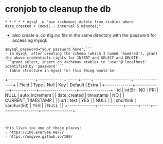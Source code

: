 # cronjob to cleanup the db
```* * * * * mysql -e "use <schema>; delete from <table> where date_created < (now() - interval 5 minute);"```

- also create a .config.inc file in the same directory with the password for accessing mysql:
```$mysql_user="your user here";
$mysql_password="your password here";```
- in mysql, after creating the schema (which I named `hundred`), grant the above credentials rights for INSERT and SELECT and DELETE:
```grant select, insert on <schema>.<table> to 'user'@'localhost' identified by 'password'```
- table structure in mysql for this thing would be:
```
+--------------+-------------+------+-----+-------------------+----------------+
| Field        | Type        | Null | Key | Default           | Extra          |
+--------------+-------------+------+-----+-------------------+----------------+
| id           | int(5)      | NO   | PRI | NULL              | auto_increment |
| date_created | timestamp   | NO   |     | CURRENT_TIMESTAMP |                |
| url          | text        | YES  |     | NULL              |                |
| shortlink    | varchar(50) | YES  |     | NULL              |                |
+--------------+-------------+------+-----+-------------------+----------------+
```


this lives ine one of these places:
- https://100.evervee.me/7/
- https://omgvee.github.io/100/
